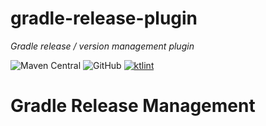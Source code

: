 gradle-release-plugin
====
*Gradle release / version management plugin*

![Maven Central](https://img.shields.io/maven-central/v/io.cloudshiftdev.gradle/release-plugin)
![GitHub](https://img.shields.io/github/license/cloudshiftinc/gradle-release-plugin)
[![ktlint](https://img.shields.io/badge/ktlint%20code--style-%E2%9D%A4-FF4081)](https://pinterest.github.io/ktlint/)

# Gradle Release Management


